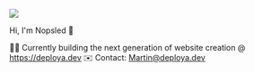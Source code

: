 ![](https://komarev.com/ghpvc/?username=Nopsled&style=flat-square)

Hi, I'm Nopsled 👋

👨‍💻 Currently building the next generation of website creation @ https://deploya.dev
✉️ Contact: Martin@deploya.dev
